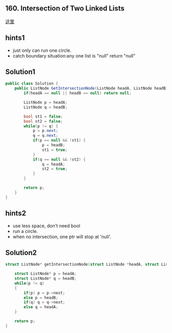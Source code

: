 ## 160. Intersection of Two Linked Lists
[这里](https://leetcode.com/problems/intersection-of-two-linked-lists/)

## hints1
* just only can run one circle.
* catch boundary situation:any one list is "null" return "null"
## Solution1
``` csharp
public class Solution {
    public ListNode GetIntersectionNode(ListNode headA, ListNode headB) {
        if(headA == null || headB == null) return null;

        ListNode p = headA;
        ListNode q = headB;

        bool st1 = false;
        bool st2 = false;
        while(p != q) {
            p = p.next;
            q = q.next;
            if(p == null && !st1) {
                p = headB;
                st1 = true;
            }
            if(q == null && !st2) {
                q = headA;
                st2 = true;
            }
        }

        return p;
    }
}
```
## hints2
* use less space, don't need bool
* run a circle.
* when no intersection, one ptr will stop at 'null'.
## Solution2
``` c
struct ListNode* getIntersectionNode(struct ListNode *headA, struct ListNode *headB) {

    struct ListNode* p = headA;
    struct ListNode* q = headB;
    while(p != q)
    {
        if(p) p = p->next;
        else p = headB;
        if(q) q = q->next;
        else q = headA;
    }

    return p;
}
```
